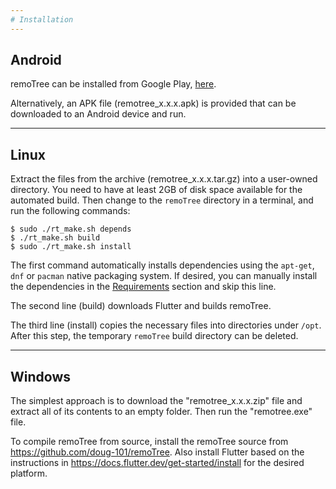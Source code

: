 ```yaml
---
# Installation
---
```


## Android

remoTree can be installed from Google Play,
[here](https://play.google.com/store/apps/details?id=org.bellz.remotree).

Alternatively, an APK file (remotree_x.x.x.apk) is provided that can be
downloaded to an Android device and run.

---

## Linux

Extract the files from the archive (remotree_x.x.x.tar.gz) into a user-owned
directory.  You need to have at least 2GB of disk space available for the
automated build.  Then change to the `remoTree` directory in a terminal, and
run the following commands:

    $ sudo ./rt_make.sh depends
    $ ./rt_make.sh build
    $ sudo ./rt_make.sh install

The first command automatically installs dependencies using the `apt-get`,
`dnf` or `pacman` native packaging system.  If desired, you can manually
install the dependencies in the [Requirements](requirements.md) section and
skip this line.

The second line (build) downloads Flutter and builds remoTree.

The third line (install) copies the necessary files into directories under
`/opt`.  After this step, the temporary `remoTree` build directory can be
deleted.

---

## Windows

The simplest approach is to download the "remotree_x.x.x.zip" file and
extract all of its contents to an empty folder.  Then run the "remotree.exe"
file.

To compile remoTree from source, install the remoTree source from
<https://github.com/doug-101/remoTree>.  Also install Flutter based on the
instructions in <https://docs.flutter.dev/get-started/install> for the desired
platform.
